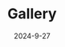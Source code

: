 ---
title: 'Gallery'
date: 2024-9-27
type: landing

design:
  spacing: '5rem'

# Page sections
sections:
  - block: markdown
    content:
      title: 2023
      text: |-
        This photo was taken in November 2023, when our people in the Powell Group celebrated Dr Nadeem's completion of his PhD 🍻
        ![powellgroup](powellgroup.jpg)
  - block: markdown
    content:
      title: 2022
      text: |-
        This is my first poster! It was a lot of fun introducing my project to people, especially when they were interested in my research.
        ![poster](poster.jpg)
---